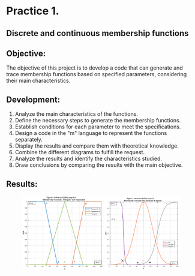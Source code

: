 # Practice 1.
## Discrete and continuous membership functions

<h2>Objective:</h2>
<p>The objective of this project is to develop a code that can generate and trace membership functions based on specified parameters, considering their main characteristics.</p>
<h2>Development:</h2>
<ol>
  <li>Analyze the main characteristics of the functions.</li>
  <li>Define the necessary steps to generate the membership functions.</li>
  <li>Establish conditions for each parameter to meet the specifications.</li>
  <li>Design a code in the "m" language to represent the functions separately.</li>
  <li>Display the results and compare them with theoretical knowledge.</li>
  <li>Combine the different diagrams to fulfill the request.</li>
  <li>Analyze the results and identify the characteristics studied.</li>
  <li>Draw conclusions by comparing the results with the main objective.</li>
</ol>
<h2>Results:</h2>
<div style="text-align: center;">  
  <img src="https://github.com/JoseEmmanuelVG/Neurofuzzy/blob/main/Result%20Images/P1_I1.png" style="width: 43%; height: auto;">
  <img src="https://github.com/JoseEmmanuelVG/Neurofuzzy/blob/main/Result%20Images/P1_I2.png" style="width: 40%; height: auto;">
</div>